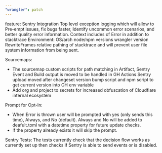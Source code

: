 ```yaml
---
"wrangler": patch
---
```


feature: Sentry Integration
Top level exception logging which will allow to Pre-empt issues, fix bugs faster,
Identify uncommon error scenarios, and better quality error information. Context includes of Error in addition to stacktrace
Environment:
OS/arch
node/npm versions
wrangler version
RewriteFrames relative pathing of stacktrace and will prevent user file system information
from being sent.

Sourcemaps:

- The sourcemap custom scripts for path matching in Artifact, Sentry Event and Build output is moved to be handled in GH Actions
  Sentry upload moved after changeset version bump script and npm script to get current version into GH env variable
- Add org and project to secrets for increased obfuscation of Cloudflare internal ecosystem

Prompt for Opt-In:

- When Error is thrown user will be prompted with yes (only sends this time), Always, and No (default). Always and No
  will be added to deafult.toml with a datetime property for future update checks.
- If the property already exists it will skip the prompt.

Sentry Tests:
The tests currently check that the decision flow works as currently set up then checks if Sentry is able
to send events or is disabled.
